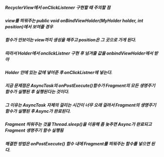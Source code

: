 ##### RecyclerView에서 onClickListener 구현할 때 주의할 점

##### view를 띄워주는 public void onBindViewHolder(MyHolder holder, int position)에서 보여줄 경우
##### 함수가 안보이는 view까지 생성을 해주고 position은 그 곳으로 가게 된다.

##### 따라서 Holder에서 onclickListner 구현 후 넘겨줄 값을 onbindViewHolder에서 받아
##### Holder 안에 있는 값에 넣어준 후 onClickListner에 넣는다.

##### 지금 문제점은 AsyncTask의 onPostExecute()함수가 Fragment의 모든 생명주기 함수가 실행된 후 실행된다는 것이다.
##### 그 이유는 AsyncTask 자체의 걸리는 시간이 너무 오래 걸려서 Fragment의 생명주기 함수가 실행된 후 Async가 완료된다.
##### Fragment 띄워주는 것을 Thread.sleep()을 이용해 좀 늦추면 Async가 완료되고 Fragment 생명주기 함수 실행됨
##### 해결한 방법은 onPostExecute() 함수 내에 Fragment를 띄워주는 함수를 넣으면 된다.
